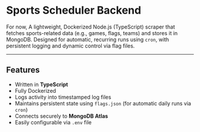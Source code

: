 # Sports Scheduler Backend

For now, A lightweight, Dockerized Node.js (TypeScript) scraper that fetches sports-related data (e.g., games, flags, teams) and stores it in MongoDB. Designed for automatic, recurring runs using `cron`, with persistent logging and dynamic control via flag files.

---

## Features

- Written in **TypeScript**
- Fully Dockerized
- Logs activity into timestamped log files
- Maintains persistent state using `flags.json` (for automatic daily runs via `cron`)
- Connects securely to **MongoDB Atlas**
- Easily configurable via `.env` file


